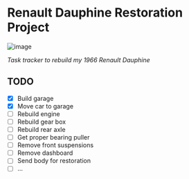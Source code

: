 # Renault Dauphine Restoration Project

![image](https://lh3.googleusercontent.com/-eKT96iddgyY/UgfVW-U4bsI/AAAAAAAANoU/CWcTX-FbiHY/w644-h483-no/%2524T2eC16R%252C%2521y8E9s2fjK4YBR9r0ml8rw%257E%257E60_3.JPG)

*Task tracker to rebuild my 1966 Renault Dauphine*

## TODO

- [x] Build garage
- [x] Move car to garage
- [ ] Rebuild engine
- [ ] Rebuild gear box
- [ ] Rebuild rear axle
- [ ] Get proper bearing puller
- [ ] Remove front suspensions
- [ ] Remove dashboard
- [ ] Send body for restoration
- [ ] ...
